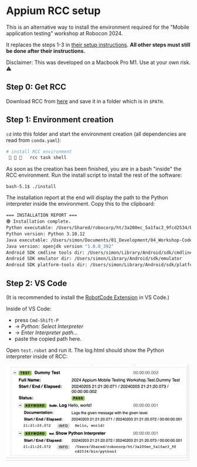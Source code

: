 # Appium RCC setup

This is an alternative way to install the environment required for the "Mobile application testing" workshop at Robocon 2024. 

It replaces the steps 1-3 in [their setup instructions](https://github.com/eficode-academy/rf-mobile-testing-appium/blob/main/README.md). **All other steps must still be done after their instructions.**

Disclaimer: 
This was developed on a Macbook Pro M1. Use at your own risk. ⚠️ 

## Step 0: Get RCC

Download RCC from [here](https://downloads.robocorp.com/rcc/releases/index.html) and save it in a folder which is in `$PATH`.

## Step 1: Environment creation

`cd` into this folder and start the environment creation (all dependencies are read from `conda.yaml`):

```bash
# install RCC environment
      rcc task shell
```

As soon as the creation has been finished, you are in a bash "inside" the RCC environment. Run the install script to install the rest of the software: 

```
bash-5.1$ ./install
```

The installation report at the end will display the path to the Python interpreter inside the environment. Copy this to the clipboard: 

```bash
=== INSTALLATION REPORT ===
🟢 Installation complete.
Python executable: /Users/Shared/robocorp/ht/3a200ec_5a1fac3_9fcd2534/bin/python3   <-- use this as Python interpreter in VS Code
Python version: Python 3.10.12
Java executable: /Users/simon/Documents/01_Development/04_Workshop-Code/2024_robocon/2024_appium_mobile_testing_workshop/lib/jdk8/bin/java
Java version: openjdk version "1.8.0_392"
Android SDK cmdline tools dir: /Users/simon/Library/Android/sdk/cmdline-tools/latest/bin
Android SDK emulator dir: /Users/simon/Library/Android/sdk/emulator
Android SDK platform-tools dir: /Users/simon/Library/Android/sdk/platform-tools
```

## Step 2: VS Code

(It is recommended to install the [RobotCode Extension](https://github.com/d-biehl/robotcode) in VS Code.)

Inside of VS Code:
- press `Cmd-Shift-P` 
- -> *Python: Select Interpreter* 
- -> *Enter Interpreter path...*
- paste the copied path here. 

Open `test.robot` and run it. The log.html should show the Python interpreter inside of RCC: 

![](img/log.png)

